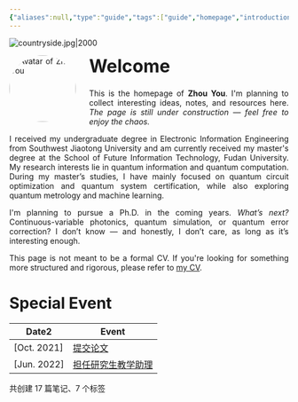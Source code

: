 ```yaml
---
{"aliases":null,"type":"guide","tags":["guide","homepage","introduction","gardenEntry"],"dg-home":true,"dg-publish":true,"dg-pinned":true,"dg-show-tags":false,"date created":"星期五, 七月 11日 2025, 5:16:19 下午","date modified":"星期一, 七月 14日 2025, 2:17:06 下午","permalink":"/homepage/","pinned":true,"dgPassFrontmatter":true,"noteIcon":"2"}
---
```



![countryside.jpg|2000](/img/user/img/countryside.jpg)

<div style="text-align: justify;">
  <img src="/img/user/img/photo.jpg" alt="Avatar of Zhou You"
	   style="float: left; margin: 0 1.5rem 1rem 0; width: 120px; border-radius: 50%; box-shadow: var(--shadow-s);">
  <h1 class="cm-header-1" style="font-size: 2rem; margin-top: 0;">Welcome</h1>
  <p>This is the homepage of <strong>Zhou You</strong>. I'm planning to collect interesting ideas, notes, and resources here.
	<em>The page is still under construction — feel free to enjoy the chaos.</em></p>
  <p>I received my undergraduate degree in Electronic Information Engineering from Southwest Jiaotong University and am currently received my master's degree at the School of Future Information Technology, Fudan University.
	My research interests lie in quantum information and quantum computation. During my master’s studies, I have mainly focused on quantum circuit optimization and quantum system certification,
	while also exploring quantum metrology and machine learning.</p>
  <p>I'm planning to pursue a Ph.D. in the coming years. <em>What’s next?</em> Continuous-variable photonics, quantum simulation, or quantum error correction?
	I don’t know — and honestly, I don’t care, as long as it’s interesting enough.</p>
  <p>This page is not meant to be a formal CV. If you're looking for something more structured and rigorous, please refer to
	<a href="cv.md" class="internal-link">my CV</a>.
  </p>
</div>

# Special Event

<div><table class="dataview table-view-table"><thead class="table-view-thead"><tr class="table-view-tr-header"><th class="table-view-th"><span>Date</span><span class="dataview small-text">2</span></th><th class="table-view-th"><span>Event</span></th></tr></thead><tbody class="table-view-tbody"><tr><td><span>[Oct. 2021]</span></td><td><span><a class="original-internal-link" data-href="Timelines/2021-10-01-paper-submitted.md" href="Timelines/2021-10-01-paper-submitted.md" target="_blank" rel="noopener nofollow" style="display: none;">提交论文</a><a class="internal-link mathLink-internal-link" data-href="Timelines/2021-10-01-paper-submitted.md" href="Timelines/2021-10-01-paper-submitted.md" target="_blank" rel="noopener nofollow">提交论文</a></span></td></tr><tr><td><span>[Jun. 2022]</span></td><td><span><a class="original-internal-link" data-href="Timelines/2022-06-15-first-teaching.md" href="Timelines/2022-06-15-first-teaching.md" target="_blank" rel="noopener nofollow" style="display: none;">担任研究生教学助理</a><a class="internal-link mathLink-internal-link" data-href="Timelines/2022-06-15-first-teaching.md" href="Timelines/2022-06-15-first-teaching.md" target="_blank" rel="noopener nofollow">担任研究生教学助理</a></span></td></tr></tbody></table></div>

<p><span>共创建 17 篇笔记、7 个标签</span></p>
